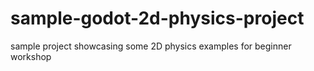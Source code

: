 # sample-godot-2d-physics-project
sample project showcasing some 2D physics examples for beginner workshop 
